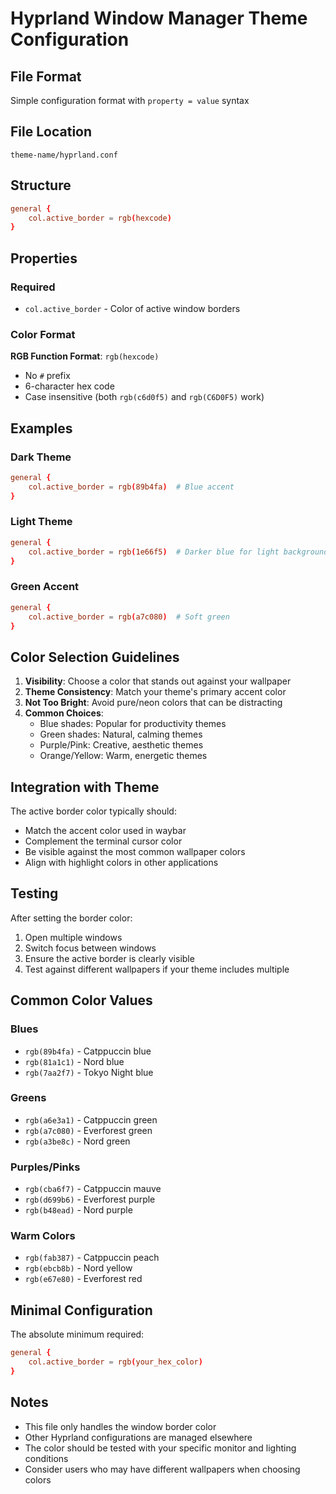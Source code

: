 # Hyprland Window Manager Theme Configuration

## File Format
Simple configuration format with `property = value` syntax

## File Location
`theme-name/hyprland.conf`

## Structure
```conf
general {
    col.active_border = rgb(hexcode)
}
```

## Properties

### Required
- `col.active_border` - Color of active window borders

### Color Format
**RGB Function Format**: `rgb(hexcode)`
- No `#` prefix
- 6-character hex code
- Case insensitive (both `rgb(c6d0f5)` and `rgb(C6D0F5)` work)

## Examples

### Dark Theme
```conf
general {
    col.active_border = rgb(89b4fa)  # Blue accent
}
```

### Light Theme
```conf
general {
    col.active_border = rgb(1e66f5)  # Darker blue for light background
}
```

### Green Accent
```conf
general {
    col.active_border = rgb(a7c080)  # Soft green
}
```

## Color Selection Guidelines

1. **Visibility**: Choose a color that stands out against your wallpaper
2. **Theme Consistency**: Match your theme's primary accent color
3. **Not Too Bright**: Avoid pure/neon colors that can be distracting
4. **Common Choices**:
   - Blue shades: Popular for productivity themes
   - Green shades: Natural, calming themes
   - Purple/Pink: Creative, aesthetic themes
   - Orange/Yellow: Warm, energetic themes

## Integration with Theme

The active border color typically should:
- Match the accent color used in waybar
- Complement the terminal cursor color
- Be visible against the most common wallpaper colors
- Align with highlight colors in other applications

## Testing

After setting the border color:
1. Open multiple windows
2. Switch focus between windows
3. Ensure the active border is clearly visible
4. Test against different wallpapers if your theme includes multiple

## Common Color Values

### Blues
- `rgb(89b4fa)` - Catppuccin blue
- `rgb(81a1c1)` - Nord blue
- `rgb(7aa2f7)` - Tokyo Night blue

### Greens
- `rgb(a6e3a1)` - Catppuccin green
- `rgb(a7c080)` - Everforest green
- `rgb(a3be8c)` - Nord green

### Purples/Pinks
- `rgb(cba6f7)` - Catppuccin mauve
- `rgb(d699b6)` - Everforest purple
- `rgb(b48ead)` - Nord purple

### Warm Colors
- `rgb(fab387)` - Catppuccin peach
- `rgb(ebcb8b)` - Nord yellow
- `rgb(e67e80)` - Everforest red

## Minimal Configuration

The absolute minimum required:
```conf
general {
    col.active_border = rgb(your_hex_color)
}
```

## Notes

- This file only handles the window border color
- Other Hyprland configurations are managed elsewhere
- The color should be tested with your specific monitor and lighting conditions
- Consider users who may have different wallpapers when choosing colors